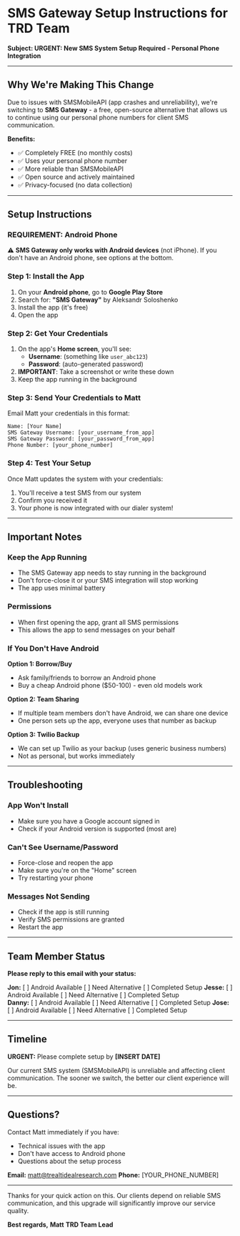 # SMS Gateway Setup Instructions for TRD Team

**Subject: URGENT: New SMS System Setup Required - Personal Phone Integration**

---

## Why We're Making This Change

Due to issues with SMSMobileAPI (app crashes and unreliability), we're switching to **SMS Gateway** - a free, open-source alternative that allows us to continue using our personal phone numbers for client SMS communication.

**Benefits:**
- ✅ Completely FREE (no monthly costs)
- ✅ Uses your personal phone number
- ✅ More reliable than SMSMobileAPI
- ✅ Open source and actively maintained
- ✅ Privacy-focused (no data collection)

---

## Setup Instructions

### **REQUIREMENT: Android Phone**
⚠️ **SMS Gateway only works with Android devices** (not iPhone). If you don't have an Android phone, see options at the bottom.

### **Step 1: Install the App**
1. On your **Android phone**, go to **Google Play Store**
2. Search for: **"SMS Gateway"** by Aleksandr Soloshenko
3. Install the app (it's free)
4. Open the app

### **Step 2: Get Your Credentials**
1. On the app's **Home screen**, you'll see:
   - **Username**: (something like `user_abc123`)
   - **Password**: (auto-generated password)
2. **IMPORTANT**: Take a screenshot or write these down
3. Keep the app running in the background

### **Step 3: Send Your Credentials to Matt**
Email Matt your credentials in this format:
```
Name: [Your Name]
SMS Gateway Username: [your_username_from_app]
SMS Gateway Password: [your_password_from_app]
Phone Number: [your_phone_number]
```

### **Step 4: Test Your Setup**
Once Matt updates the system with your credentials:
1. You'll receive a test SMS from our system
2. Confirm you received it
3. Your phone is now integrated with our dialer system!

---

## Important Notes

### **Keep the App Running**
- The SMS Gateway app needs to stay running in the background
- Don't force-close it or your SMS integration will stop working
- The app uses minimal battery

### **Permissions**
- When first opening the app, grant all SMS permissions
- This allows the app to send messages on your behalf

### **If You Don't Have Android**
**Option 1: Borrow/Buy**
- Ask family/friends to borrow an Android phone
- Buy a cheap Android phone ($50-100) - even old models work

**Option 2: Team Sharing**
- If multiple team members don't have Android, we can share one device
- One person sets up the app, everyone uses that number as backup

**Option 3: Twilio Backup**
- We can set up Twilio as your backup (uses generic business numbers)
- Not as personal, but works immediately

---

## Troubleshooting

### **App Won't Install**
- Make sure you have a Google account signed in
- Check if your Android version is supported (most are)

### **Can't See Username/Password**
- Force-close and reopen the app
- Make sure you're on the "Home" screen
- Try restarting your phone

### **Messages Not Sending**
- Check if the app is still running
- Verify SMS permissions are granted
- Restart the app

---

## Team Member Status

**Please reply to this email with your status:**

**Jon:** [ ] Android Available [ ] Need Alternative [ ] Completed Setup
**Jesse:** [ ] Android Available [ ] Need Alternative [ ] Completed Setup  
**Danny:** [ ] Android Available [ ] Need Alternative [ ] Completed Setup
**Jose:** [ ] Android Available [ ] Need Alternative [ ] Completed Setup

---

## Timeline

**URGENT:** Please complete setup by **[INSERT DATE]**

Our current SMS system (SMSMobileAPI) is unreliable and affecting client communication. The sooner we switch, the better our client experience will be.

---

## Questions?

Contact Matt immediately if you have:
- Technical issues with the app
- Don't have access to Android phone
- Questions about the setup process

**Email:** matt@trealtidealresearch.com
**Phone:** [YOUR_PHONE_NUMBER]

---

Thanks for your quick action on this. Our clients depend on reliable SMS communication, and this upgrade will significantly improve our service quality.

**Best regards,**
**Matt**
**TRD Team Lead** 